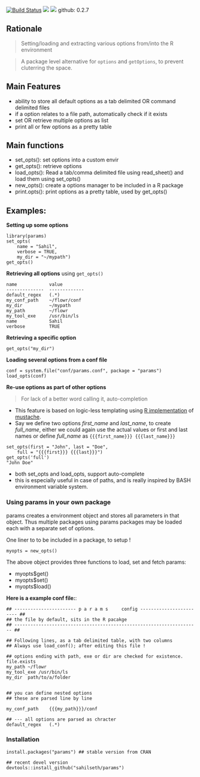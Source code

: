 
[![Build Status](https://travis-ci.org/sahilseth/params.png)](https://travis-ci.org/sahilseth/params)
[![](http://www.r-pkg.org/badges/version/params)](http://cran.rstudio.com/web/packages/flowr/index.html)
![](http://cranlogs.r-pkg.org/badges/grand-total/params)
github: 0.2.7

## Rationale
> Setting/loading and extracting various options from/into the R environment

> A package level alternative for `options` and `getOptions`, to prevent cluterring the space. 

## Main Features
- ability to store all default options as a tab delimited OR command delimited files
- if a option relates to a file path, automatically check if it exists
- set OR retrieve multiple options as list
- print all or few options as a pretty table


## Main functions

- set_opts(): set options into a custom envir
- get_opts(): retrieve options
- load_opts(): Read a tab/comma delimited file using read_sheet() and load them using set_opts()
- new_opts(): create a options manager to be included in a R package
- print.opts(): print options as a pretty table, used by get_opts()



## Examples: 

**Setting up some options**


```
library(params)
set_opts(
	name = "Sahil",
	verbose = TRUE, 
	my_dir = "~/mypath")
get_opts()	
```

**Retrieving all options** using `get_opts()`

```
name            value        
--------------  -------------
default_regex   (.*)         
my_conf_path    ~/flowr/conf 
my_dir          ~/mypath     
my_path         ~/flowr      
my_tool_exe     /usr/bin/ls  
name            Sahil        
verbose         TRUE  
```

**Retrieving a specific option**

`get_opts("my_dir")`


**Loading several options from a conf file**


```
conf = system.file("conf/params.conf", package = "params")
load_opts(conf)
```

**Re-use options as part of other options**

> For lack of a better word calling it, auto-completion

- This feature is based on logic-less templating using [R implementation](https://github.com/edwindj/whisker) of [mustache](https://mustache.github.io).
- Say we define two options *first_name* and *last_name*, to create *full_name*, either we could again use the actual values or first and last names or define *full_name* as `{{{first_name}}} {{{last_name}}}`

```
set_opts(first = "John", last = "Doe",
	full = "{{{first}}} {{{last}}}")
get_opts('full')
"John Doe"
```

- both set_opts and load_opts, support auto-complete
- this is especially useful in case of paths, and is really inspired by BASH environment variable system.



### Using params in your own package

params creates a environment object and stores all parameters in that object. Thus multiple packages using params packages may be loaded each with a separate set of options.

One liner to to be included in a package, to setup !

```
myopts = new_opts()
```

The above object provides three functions to load, set and fetch params:

- myopts$get()
- myopts$set()
- myopts$load()




**Here is a example conf file:**:

```
## ----------------------- p a r a m s     config ------------------------ ##
## the file by default, sits in the R pacakge
## --------------------------------------------------------------------- ##

## Following lines, as a tab delimited table, with two columns
## Always use load_conf(); after editing this file !

## options ending with path, exe or dir are checked for existence. file.exists
my_path	~/flowr
my_tool_exe	/usr/bin/ls
my_dir	path/to/a/folder


## you can define nested options
## these are parsed line by line

my_conf_path	{{{my_path}}}/conf

## --- all options are parsed as chracter
default_regex	(.*)
```

### Installation


```
install.packages("params") ## stable version from CRAN

## recent devel version
devtools::install_github("sahilseth/params")
```


